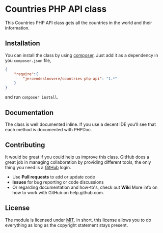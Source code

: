 # Countries PHP API class

This Countries PHP API class gets all the countries in the world and their information.

## Installation

You can install the class by using [composer](https://getcomposer.org/). Just add it as a dependency in you `composer.json` file,

```JSON
{
	"require":{
		"jeroendesloovere/countries-php-api": "1.*"
	}
}
```

and run `composer install`.

## Documentation

The class is well documented inline. If you use a decent IDE you'll see that each method is documented with PHPDoc.

## Contributing

It would be great if you could help us improve this class. GitHub does a great job in managing collaboration by providing different tools, the only thing you need is a [GitHub](http://github.com) login.

* Use **Pull requests** to add or update code
* **Issues** for bug reporting or code discussions
* Or regarding documentation and how-to's, check out **Wiki**
More info on how to work with GitHub on help.github.com.

## License

The module is licensed under [MIT](./LICENSE.md). In short, this license allows you to do everything as long as the copyright statement stays present.
